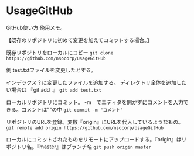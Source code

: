 # UsageGitHub

GitHub使い方 俺用メモ。


【既存のリポジトリに初めて変更を加えてコミットする場合。】

既存リポジトリをローカルにコピー
`git clone https://github.com/nsocorp/UsageGitHub`

例:test.txtファイルを変更したとする。

インデックス？に変更したファイルを追加する。
ディレクトリ全体を追加したい場合は 『git add .』
`git add test.txt`

ローカルリポジトリにコミット。 -m　でエディタを開かずにコメントを入力できる。コメントは""の中
`git commit -m "コメント"`

リポジトリのURLを登録。変数『origin』にURLを代入しているようなもの。
`git remote add origin https://github.com/nsocorp/UsageGitHub`

ローカルにコミットされたものをリモートにアップロードする。『origin』はリポジトリ名。『master』はブランチ名
`git push origin master`
